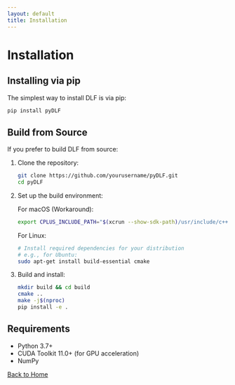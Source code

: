 ```yaml
---
layout: default
title: Installation
---
```


# Installation

## Installing via pip

The simplest way to install DLF is via pip:

```bash
pip install pyDLF
```

## Build from Source

If you prefer to build DLF from source:

1. Clone the repository:
   ```bash
   git clone https://github.com/yourusername/pyDLF.git
   cd pyDLF
   ```

2. Set up the build environment:

   For macOS (Workaround):
   ```bash
   export CPLUS_INCLUDE_PATH="$(xcrun --show-sdk-path)/usr/include/c++/v1:${CPLUS_INCLUDE_PATH}"
   ```

   For Linux:
   ```bash
   # Install required dependencies for your distribution
   # e.g., for Ubuntu:
   sudo apt-get install build-essential cmake
   ```

3. Build and install:
   ```bash
   mkdir build && cd build
   cmake ..
   make -j$(nproc)
   pip install -e .
   ```

## Requirements

- Python 3.7+
- CUDA Toolkit 11.0+ (for GPU acceleration)
- NumPy

[Back to Home](index.html) 